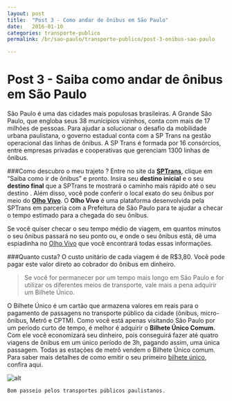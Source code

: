 ```yaml
---
layout: post
title:  "Post 3 - Como andar de ônibus em São Paulo"
date:   2016-01-10
categories: transporte-publico
permalink: /br/sao-paulo/transporte-publico/post-3-onibus-sao-paulo

---
```


# Post 3 - Saiba como andar de ônibus em São Paulo
São Paulo é uma das cidades mais populosas brasileiras. A Grande São Paulo, que engloba seus 38 munícipios vizinhos, conta com mais de 17 milhões de pessoas. Para ajudar a solucionar o desafio da mobilidade urbana paulistana, o governo estadual conta com a SP Trans na gestão operacional das linhas de ônibus. A SP Trans é formada por 16 consórcios, entre empresas privadas e cooperativas que gerenciam 1300 linhas de ônibus. 
	
###Como descubro o meu trajeto ?
Entre no site da **[SPTrans]**, clique em “Saiba como ir de ônibus” e pronto. Insira seu **destino inicial** e o seu **destino final** que a SPTrans te mostrará o caminho mais rápido até o seu destino . 
Além disso, você pode conferir o local exato do seu ônibus por meio do **[Olho Vivo]**. O **Olho Vivo** é uma plataforma desenvolvida pela SPTrans em parceria com a Prefeitura de São Paulo para te ajudar a checar o tempo estimado para a chegada do seu ônibus. 

Se você quiser checar o seu tempo médio de viagem, em quantos minutos o seu ônibus passará no seu ponto ou, e onde o seu ônibus está, dê uma espiadinha no [Olho Vivo] que você encontrará todas essas informações. 

###Quanto custa?
O custo unitário de cada viagem é de R$3,80. Você pode pagar este valor direto ao cobrador do ônibus em dinheiro.

> Se você for permanecer por um tempo mais longo em São Paulo e for utilizar os diferentes meios de transporte, vale mais a pena adquirir
> um Bilhete Único.

O Bilhete Único é um cartão que armazena valores em reais para o pagamento de passagens no transporte público da cidade (ônibus, micro-ônibus, Metrô e CPTM). Como você está apenas visitando São Paulo por um período curto de tempo, é melhor é adquirir o **Bilhete Único Comum.** Com ele você economizará seu dinheiro, pois  conseguirá fazer até quatro viagens de ônibus em um único período de 3h, pagando assim, uma única passagem. Todas as estações de metrô vendem o Bilhete Único comum. 
Para saber mais detalhes de como emitir o seu primeiro [bilhete único], confira aqui. 

![alt][image1]

    Bom passeio pelos transportes públicos paulistanos.



[image1]:    https://encrypted-tbn2.gstatic.com/images?q=tbn:ANd9GcQwGRWpJSvjSmNF4aRJ3clvJ6Dbh8ulIJNOeA_g57plwh_mgo__

[olho vivo]: (http://olhovivo.sptrans.com.br/)
[SPTrans]: http://www.sptrans.com.br/
[Bilhete Único]:  http://bilheteunico.sptrans.com.br/
